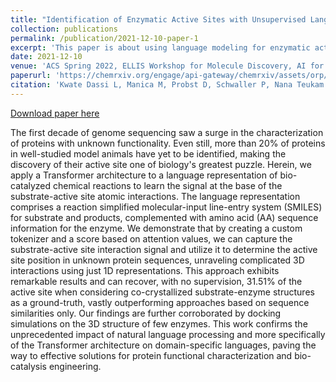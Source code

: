 ```yaml
---
title: "Identification of Enzymatic Active Sites with Unsupervised Language Modeling"
collection: publications
permalink: /publication/2021-12-10-paper-1
excerpt: 'This paper is about using language modeling for enzymatic active sites recognition.'
date: 2021-12-10
venue: 'ACS Spring 2022, ELLIS Workshop for Molecule Discovery, AI for Science: Mind the Gaps Neurips Workshop'
paperurl: 'https://chemrxiv.org/engage/api-gateway/chemrxiv/assets/orp/resource/item/61813dd08ac7a2b869651705/original/identification-of-enzymatic-active-sites-with-unsupervised-language-modeling.pdf'
citation: 'Kwate Dassi L, Manica M, Probst D, Schwaller P, Nana Teukam YG, Laino T. Identification of Enzymatic Active Sites with Unsupervised Language Modeling. ChemRxiv. Cambridge: Cambridge Open Engage; 2021; This content is a preprint and has not been peer-reviewed.'
---
```


[Download paper here](https://lkwate.github.io/files/identification-of-enzymatic-active-sites-with-unsupervised-language-modeling.pdf)

The first decade of genome sequencing saw a surge in the characterization of proteins with unknown functionality. Even still, more than 20% of proteins in well-studied model animals have yet to be identified, making the discovery of their active site one of biology's greatest puzzle. Herein, we apply a Transformer architecture to a language representation of bio-catalyzed chemical reactions to learn the signal at the base of the substrate-active site atomic interactions. The language representation comprises a reaction simplified molecular-input line-entry system (SMILES) for substrate and products, complemented with amino acid (AA) sequence information for the enzyme. We demonstrate that by creating a custom tokenizer and a score based on attention values, we can capture the substrate-active site interaction signal and utilize it to determine the active site position in unknown protein sequences, unraveling complicated 3D interactions using just 1D representations. This approach exhibits remarkable results and can recover, with no supervision, 31.51% of the active site when considering co-crystallized substrate-enzyme structures as a ground-truth, vastly outperforming approaches based on sequence similarities only. Our findings are further corroborated by docking simulations on the 3D structure of few enzymes. This work confirms the unprecedented impact of natural language processing and more specifically of the Transformer architecture on domain-specific languages, paving the way to effective solutions for protein functional characterization and bio-catalysis engineering.
